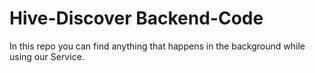# Hive-Discover Backend-Code

In this repo you can find anything that happens in the background while using our Service.
